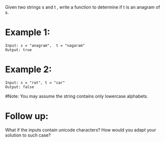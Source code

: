 ﻿﻿Given two strings s and t , write a function to determine if t is an anagram of s.

# Example 1:
```
Input: s = "anagram",  t = "nagaram"
Output: true
```
# Example 2:
```
Input: s = "rat", t = "car"
Output: false
```
#Note:
You may assume the string contains only lowercase alphabets.

# Follow up:
What if the inputs contain unicode characters? How would you adapt your solution to such case?





